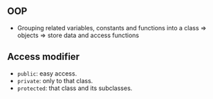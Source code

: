 ## OOP
- Grouping related variables, constants and functions into a class =>
objects => store data and access functions

## Access modifier
- `public`: easy access.
- `private`: only to that class.
- `protected`: that class and its subclasses.
